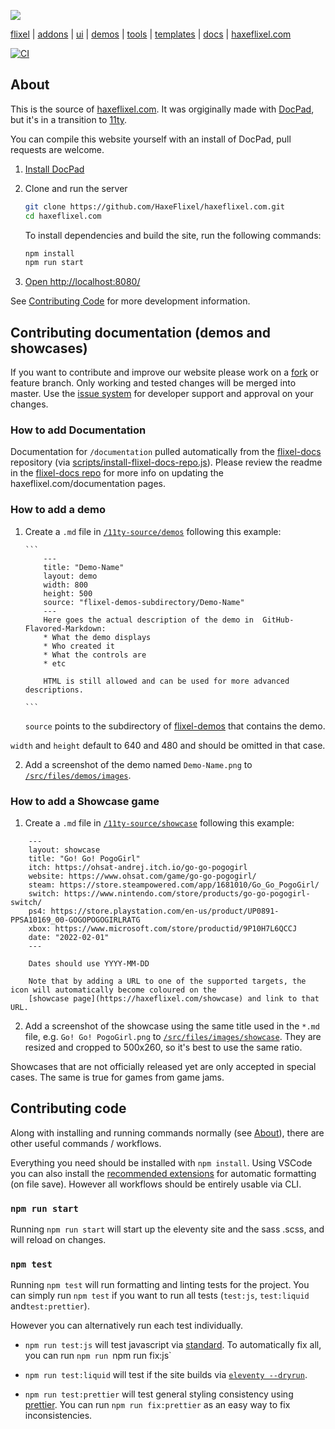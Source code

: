 [![](https://raw.github.com/HaxeFlixel/haxeflixel.com/master/src/files/images/flixel-logos/haxeflixel.com.png)](https://haxeflixel.com)

[flixel](https://github.com/HaxeFlixel/flixel) | [addons](https://github.com/HaxeFlixel/flixel-addons)
| [ui](https://github.com/HaxeFlixel/flixel-ui) | [demos](https://github.com/HaxeFlixel/flixel-demos)
| [tools](https://github.com/HaxeFlixel/flixel-tools) | [templates](https://github.com/HaxeFlixel/flixel-templates)
| [docs](https://github.com/HaxeFlixel/flixel-docs) | [haxeflixel.com](https://github.com/HaxeFlixel/haxeflixel.com)

[![CI](https://img.shields.io/github/actions/workflow/status/HaxeFlixel/haxeflixel.com/main.yml?branch=master&logo=github)](https://github.com/HaxeFlixel/haxeflixel.com/actions?query=workflow%3ACI)

## About

This is the source of [haxeflixel.com](https://haxeflixel.com/). It was orgiginally made with [DocPad](https://docpad.bevry.me/), but it's in a transition to [11ty](https://www.11ty.dev/).

You can compile this website yourself with an install of DocPad, pull requests are welcome.

1. [Install DocPad](https://docpad.bevry.me/start/install)

2. Clone and run the server

   ```bash
   git clone https://github.com/HaxeFlixel/haxeflixel.com.git
   cd haxeflixel.com
   ```

   To install dependencies and build the site, run the following commands:

   ```bash
   npm install
   npm run start
   ```

3. [Open http://localhost:8080/](http://localhost:8080/)

See [Contributing Code](#contributing-code) for more development information.

<!-- 4. Start hacking away by modifying the `src` directory, the live reload plugin will compile the site as you save
the files you modify. -->

## Contributing documentation (demos and showcases)

If you want to contribute and improve our website please work on a
[fork](https://github.com/HaxeFlixel/haxeflixel.com/fork) or feature branch. Only working and tested changes will
be merged into master. Use the [issue system](https://github.com/HaxeFlixel/haxeflixel.com/issues) for developer
support and approval on your changes.

### How to add Documentation

Documentation for `/documentation` pulled automatically from the [flixel-docs](https://github.com/HaxeFlixel/flixel-docs) repository (via [scripts/install-flixel-docs-repo.js](scripts/install-flixel-docs-repo.js)).
Please review the readme in the [flixel-docs repo](https://github.com/HaxeFlixel/flixel-docs#readme) for more info on updating the haxeflixel.com/documentation pages.

### How to add a demo

1.  Create a `.md` file in
    [`/11ty-source/demos`](https://github.com/HaxeFlixel/haxeflixel.com/tree/deev/11ty-source/demos)
    following this example:

        ```
            ---
            title: "Demo-Name"
            layout: demo
            width: 800
            height: 500
            source: "flixel-demos-subdirectory/Demo-Name"
            ---
            Here goes the actual description of the demo in  GitHub-Flavored-Markdown:
            * What the demo displays
            * Who created it
            * What the controls are
            * etc

            HTML is still allowed and can be used for more advanced descriptions.

        ```

    `source` points to the subdirectory of [flixel-demos](https://github.com/HaxeFlixel/flixel-demos)
    that contains the demo.

`width` and `height` default to 640 and 480 and should be omitted in that case.

2. Add a screenshot of the demo named `Demo-Name.png` to
   [`/src/files/demos/images`](https://github.com/HaxeFlixel/haxeflixel.com/tree/master/src/files/demos/images).

### How to add a Showcase game

1. Create a `.md` file in
   [`/11ty-source/showcase`](https://github.com/HaxeFlixel/haxeflixel.com/tree/dev/11ty-source/showcase)
   following this example:

```
    ---
    layout: showcase
    title: "Go! Go! PogoGirl"
    itch: https://ohsat-andrej.itch.io/go-go-pogogirl
    website: https://www.ohsat.com/game/go-go-pogogirl/
    steam: https://store.steampowered.com/app/1681010/Go_Go_PogoGirl/
    switch: https://www.nintendo.com/store/products/go-go-pogogirl-switch/
    ps4: https://store.playstation.com/en-us/product/UP0891-PPSA10169_00-GOGOPOGOGIRLRATG
    xbox: https://www.microsoft.com/store/productid/9P10H7L6QCCJ
    date: "2022-02-01"
    ---

    Dates should use YYYY-MM-DD

    Note that by adding a URL to one of the supported targets, the icon will automatically become coloured on the
    [showcase page](https://haxeflixel.com/showcase) and link to that URL.
```

2. Add a screenshot of the showcase using the same title used in the `*.md` file, e.g. `Go! Go! PogoGirl.png`
   to [`/src/files/images/showcase`](https://github.com/HaxeFlixel/haxeflixel.com/tree/master/src/files/images/showcase).
   They are resized and cropped to 500x260, so it's best to use the same ratio.

Showcases that are not officially released yet are only accepted in special cases. The same is true for games from game jams.

## Contributing code

Along with installing and running commands normally (see [About](#about)), there are other useful commands / workflows.

Everything you need should be installed with `npm install`. Using VSCode you can also install the [recommended extensions](.vscode/extensions.jsonc) for automatic formatting (on file save). However all workflows should be entirely usable via CLI.

### `npm run start`

Running `npm run start` will start up the eleventy site and the sass .scss, and will reload on changes.

### `npm test`

Running `npm test` will run formatting and linting tests for the project. You can simply run `npm test` if you want to run all tests (`test:js`, `test:liquid` and`test:prettier`).

However you can alternatively run each test individually.

- `npm run test:js` will test javascript via [standard](https://standardjs.com/). To automatically fix all, you can run `npm run `npm run fix:js`

- `npm run test:liquid` will test if the site builds via [`eleventy --dryrun`](https://www.11ty.dev/docs/usage/#dryrun-to-do-a-little-testing).

- `npm run test:prettier` will test general styling consistency using [prettier](https://prettier.io/). You can run `npm run fix:prettier` as an easy way to fix inconsistencies.
